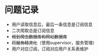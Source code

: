 # 问题记录
- 用户读取信息后，最后一条信息是订阅信息
- 二次爬取总是订阅信息
- ~~规划爬虫数据库和网站数据库~~
- ~~将服务精灵化~~（使用supervisor，服务管理）
- 用户对应订阅，订阅对应用户关系表维护